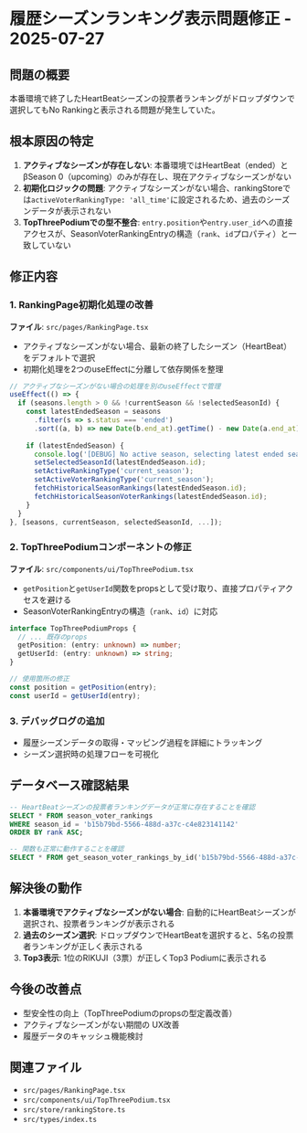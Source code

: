 # 履歴シーズンランキング表示問題修正 - 2025-07-27

## 問題の概要
本番環境で終了したHeartBeatシーズンの投票者ランキングがドロップダウンで選択してもNo Rankingと表示される問題が発生していた。

## 根本原因の特定
1. **アクティブなシーズンが存在しない**: 本番環境ではHeartBeat（ended）とβSeason 0（upcoming）のみが存在し、現在アクティブなシーズンがない
2. **初期化ロジックの問題**: アクティブなシーズンがない場合、rankingStoreでは`activeVoterRankingType: 'all_time'`に設定されるため、過去のシーズンデータが表示されない
3. **TopThreePodiumでの型不整合**: `entry.position`や`entry.user_id`への直接アクセスが、SeasonVoterRankingEntryの構造（`rank`、`id`プロパティ）と一致していない

## 修正内容

### 1. RankingPage初期化処理の改善
**ファイル**: `src/pages/RankingPage.tsx`

- アクティブなシーズンがない場合、最新の終了したシーズン（HeartBeat）をデフォルトで選択
- 初期化処理を2つのuseEffectに分離して依存関係を整理

```typescript
// アクティブなシーズンがない場合の処理を別のuseEffectで管理
useEffect(() => {
  if (seasons.length > 0 && !currentSeason && !selectedSeasonId) {
    const latestEndedSeason = seasons
      .filter(s => s.status === 'ended')
      .sort((a, b) => new Date(b.end_at).getTime() - new Date(a.end_at).getTime())[0];
    
    if (latestEndedSeason) {
      console.log('[DEBUG] No active season, selecting latest ended season:', latestEndedSeason.name);
      setSelectedSeasonId(latestEndedSeason.id);
      setActiveRankingType('current_season');
      setActiveVoterRankingType('current_season');
      fetchHistoricalSeasonRankings(latestEndedSeason.id);
      fetchHistoricalSeasonVoterRankings(latestEndedSeason.id);
    }
  }
}, [seasons, currentSeason, selectedSeasonId, ...]);
```

### 2. TopThreePodiumコンポーネントの修正
**ファイル**: `src/components/ui/TopThreePodium.tsx`

- `getPosition`と`getUserId`関数をpropsとして受け取り、直接プロパティアクセスを避ける
- SeasonVoterRankingEntryの構造（`rank`、`id`）に対応

```typescript
interface TopThreePodiumProps {
  // ... 既存のprops
  getPosition: (entry: unknown) => number;
  getUserId: (entry: unknown) => string;
}

// 使用箇所の修正
const position = getPosition(entry);
const userId = getUserId(entry);
```

### 3. デバッグログの追加
- 履歴シーズンデータの取得・マッピング過程を詳細にトラッキング
- シーズン選択時の処理フローを可視化

## データベース確認結果
```sql
-- HeartBeatシーズンの投票者ランキングデータが正常に存在することを確認
SELECT * FROM season_voter_rankings 
WHERE season_id = 'b15b79bd-5566-488d-a37c-c4e823141142' 
ORDER BY rank ASC;

-- 関数も正常に動作することを確認
SELECT * FROM get_season_voter_rankings_by_id('b15b79bd-5566-488d-a37c-c4e823141142');
```

## 解決後の動作
1. **本番環境でアクティブなシーズンがない場合**: 自動的にHeartBeatシーズンが選択され、投票者ランキングが表示される
2. **過去のシーズン選択**: ドロップダウンでHeartBeatを選択すると、5名の投票者ランキングが正しく表示される
3. **Top3表示**: 1位のRIKUJI（3票）が正しくTop3 Podiumに表示される

## 今後の改善点
- 型安全性の向上（TopThreePodiumのpropsの型定義改善）
- アクティブなシーズンがない期間の UX改善
- 履歴データのキャッシュ機能検討

## 関連ファイル
- `src/pages/RankingPage.tsx`
- `src/components/ui/TopThreePodium.tsx`
- `src/store/rankingStore.ts`
- `src/types/index.ts`

